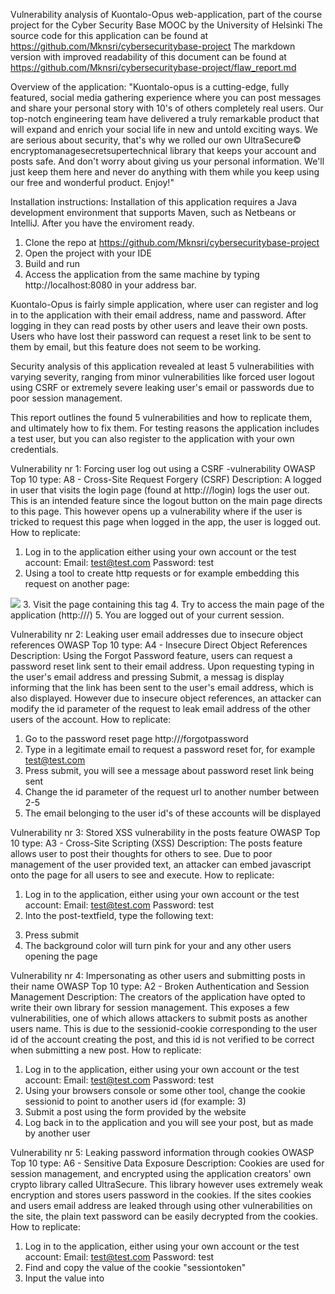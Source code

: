 Vulnerability analysis of Kuontalo-Opus web-application, part of the course project for the Cyber Security Base MOOC by the University of Helsinki
The source code for this application can be found at https://github.com/Mknsri/cybersecuritybase-project
The markdown version with improved readability of this document can be found at https://github.com/Mknsri/cybersecuritybase-project/flaw_report.md

Overview of the application:
"Kuontalo-opus is a cutting-edge, fully featured, social media gathering experience where you can post messages and share your personal story with 10's of others completely real users. Our top-notch engineering team have delivered a truly remarkable product that will expand and enrich your social life in new and untold exciting ways.
We are serious about security, that's why we rolled our own UltraSecure© encryptomanagesecretsupertechnical library that keeps your account and posts safe.
And don't worry about giving us your personal information. We'll just keep them here and never do anything with them while you keep using our free and wonderful product.
Enjoy!"

Installation instructions:
Installation of this application requires a Java development environment that supports Maven, such as Netbeans or IntelliJ. After you have the enviroment ready.
1. Clone the repo at https://github.com/Mknsri/cybersecuritybase-project
2. Open the project with your IDE
3. Build and run
4. Access the application from the same machine by typing http://localhost:8080 in your address bar.

Kuontalo-Opus is fairly simple application, where user can register and log in to the application with their email address, name and password. After logging in they can read posts by other users and leave their own posts. Users who have lost their password can request a reset link to be sent to them by email, but this feature does not seem to be working.

Security analysis of this application revealed at least 5 vulnerabilities with varying severity, ranging from minor vulnerabilities like forced user logout using CSRF or extremely severe leaking user's email or passwords due to poor session management.

This report outlines the found 5 vulnerabilities and how to replicate them, and ultimately how to fix them. For testing reasons the application includes a test user, but you can also register to the application with your own credentials.

Vulnerability nr 1: Forcing user log out using a CSRF -vulnerability
OWASP Top 10 type: A8 - Cross-Site Request Forgery (CSRF)
Description: A logged in user that visits the login page (found at http://<host>/login) logs the user out. This is an intended feature since the logout button on the main page directs to this page. This however opens up a vulnerability where if the user is tricked to request this page when logged in the app, the user is logged out.
How to replicate:
1. Log in to the application either using your own account or the test account:
	Email: test@test.com
	Password: test
2. Using a tool to create http requests or for example embedding this request on another page:
<img src="http://<host address>/login" />
3. Visit the page containing this tag
4. Try to access the main page of the application (http://<host address>/)
5. You are logged out of your current session.

Vulnerability nr 2: Leaking user email addresses due to insecure object references
OWASP Top 10 type: A4 - Insecure Direct Object References
Description: Using the Forgot Password feature, users can request a password reset link sent to their email address. Upon requesting typing in the user's email address and pressing Submit, a messag is display informing that the link has been sent to the user's email address, which is also displayed. However due to insecure object references, an attacker can modify the id parameter of the request to leak email address of the other users of the account.
How to replicate:
1. Go to the password reset page http://<host address>/forgotpassword
2. Type in a legitimate email to request a password reset for, for example test@test.com
3. Press submit, you will see a message about password reset link being sent
4. Change the id parameter of the request url to another number between 2-5
5. The email belonging to the user id's of these accounts will be displayed

Vulnerability nr 3: Stored XSS vulnerability in the posts feature
OWASP Top 10 type: A3 - Cross-Site Scripting (XSS)
Description: The posts feature allows user to post their thoughts for others to see. Due to poor management of the user provided text, an attacker can embed javascript onto the page for all users to see and execute.
How to replicate:
1. Log in to the application, either using your own account or the test account:
	Email: test@test.com
	Password: test
2. Into the post-textfield, type the following text:
<script>document.body.style="background-color: pink;"</script>
3. Press submit
4. The background color will turn pink for your and any other users opening the page

Vulnerability nr 4: Impersonating as other users and submitting posts in their name
OWASP Top 10 type: A2 - Broken Authentication and Session Management
Description: The creators of the application have opted to write their own library for session management. This exposes a few vulnerabilities, one of which allows attackers to submit posts as another users name. This is due to the sessionid-cookie corresponding to the user id of the account creating the post, and this id is not verified to be correct when submitting a new post.
How to replicate:
1. Log in to the application, either using your own account or the test account:
	Email: test@test.com
	Password: test
2. Using your browsers console or some other tool, change the cookie sessionid to point to another users id (for example: 3)
3. Submit a post using the form provided by the website
4. Log back in to the application and you will see your post, but as made by another user

Vulnerability nr 5: Leaking password information through cookies
OWASP Top 10 type: A6 - Sensitive Data Exposure
Description: Cookies are used for session management, and encrypted using the application creators' own crypto library called UltraSecure. This library however uses extremely weak encryption and stores users password in the cookies. If the sites cookies and users email address are leaked through using other vulnerabilities on the site, the plain text password can be easily decrypted from the cookies.
How to replicate:
1. Log in to the application, either using your own account or the test account:
	Email: test@test.com
	Password: test
2. Find and copy the value of the cookie "sessiontoken"
3. Input the value into 

